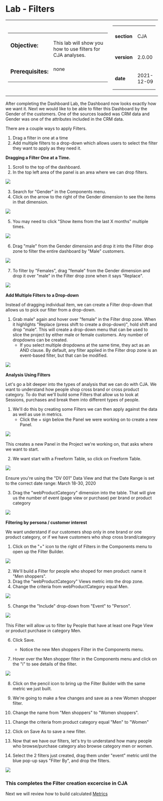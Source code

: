 Lab  - Filters
==========
<table style="border-collapse: collapse; border: none;" class="tab" cellspacing="0" cellpadding="0">

<tr style="border: none;">

<div align="left">
<td width="600" style="border: none;">
<table>
<tbody valign="top">
      <tr width="500">
            <td valign="top"><h3>Objective:</h3></td>
            <td valign="top"><br>This lab will show you how to use filters for CJA analyses.
            </td>
     </tr>
     <tr width="500">
           <td valign="top"><h3>Prerequisites:</h3></td>
           <td valign="top"><br>none
           </td>
     </tr>
</tbody>
</table>
</td>
</div>

<div align="right">
<td style="border: none;" valign="top">

<table>
<tbody valign="top">
      <tr>
            <td valign="middle" height="70"><b>section</b></td>
            <td valign="middle" height="70">CJA</td>
      </tr>
      <tr>
            <td valign="middle" height="70"><b>version</b></td>
            <td valign="middle" height="70">2.0.00</td>
      </tr>
      <tr>
            <td valign="middle" height="70"><b>date</b></td>
            <td valign="middle" height="70">2021-12-09</td>
      </tr>
</tbody>
</table>
</td>
</div>

</tr>
</table>


After completing the Dashboard Lab, the Dashboard now looks exactly how we want it. Next we would like to be able to filter this Dashboard by the Gender of the customers. One of the sources loaded was CRM data and Gender was one of the attributes included in the CRM data.

There are a couple ways to apply Filters.
1. Drag a filter in one at a time
2. Add multiple filters to a drop-down which allows users to select the filter they want to apply as they need it.

**Dragging a Filter One at a Time.**

1. Scroll to the top of the dashboard.
2. In the top left area of the panel is an area where we can drop filters.
 
<kbd><img src="../Foundations/images/CJA-FIGURE25.png"  /></kbd> 

3. Search for "Gender" in the Components menu.
4. Click on the arrow to the right of the Gender dimension to see the items in that dimension.
  
<kbd><img src="../Foundations/images/CJA-FIGURE26.png"  /></kbd> 

5. You may need to click "Show items from the last X months" multiple times.

<kbd><img src="../Foundations/images/CJA-FIGURE27.png"  /></kbd> 

6. Drag "male" from the Gender dimension and drop it into the Filter drop zone to filter the entire dashboard by "Male" customers.
 
<kbd><img src="../Foundations/images/CJA-FIGURE28.png"  /></kbd> 

7. To filter by "Females", drag "female" from the Gender dimension and drop it over "male" in the Filter drop zone when it says "Replace".
 
<kbd><img src="../Foundations/images/CJA-FIGURE29.png"  /></kbd> 

**Add Multiple Filters to a Drop-down**

Instead of dragging individual item, we can create a Filter drop-down that allows us to pick our filter from a drop-down.

1. Grab male" again and hover over "female" in the Filter drop zone. When it highlights "Replace (press shift to create a drop-down)", hold shift and drop "male".
This will create a drop-down menu that can be used to slice the project by either male or female customers. Any number of dropdowns can be created.
      - If you select multiple dropdowns at the same time, they act as an AND clause. By default, any filter applied in the Filter drop zone is an event-based filter, but that can be modified.

<kbd><img src="../Foundations/images/CJA-FIGURE30.png"  /></kbd> 

**Analysis Using Filters**

Let's go a bit deeper into the types of analysis that we can do with CJA.
We want to understand how people shop cross brand or cross product category. To do that we'll build some Filters that allow us to look at Sessions, purchases and break them into different types of people.
      

1. We'll do this by creating some Filters we can then apply against the data as well as use in metrics.
      - Click the + sign below the Panel we were working on to create a new Panel.
  
<kbd><img src="../Foundations/images/CJA-FIGURE31.png"  /></kbd> 

This creates a new Panel in the Project we're working on, that asks where we want to start.

2. We want start with a Freeform Table, so click on Freeform Table.
 
<kbd><img src="../Foundations/images/CJA-FIGURE32.png"  /></kbd> 

Ensure you're using the "DV 001" Data View and that the Date Range is set to the correct date range: March 18-30, 2020

3. Drag the "webProductCategory" dimension into the table.
That will give us the number of event (page view or purchase) per brand or product category 

<kbd><img src="../Foundations/images/CJA-FIGURE33v2.JPG"  /></kbd> 



**Filtering by persona / customer interest**

We want understand if our customers shop only in one brand or one product category, or if we have customers who shop cross brand/category 

1. Click on the "+" icon to the right of Filters in the Components menu to open up the Filter Builder.
 
<kbd><img src="./Foundations/images/CJA-FIGURE39.png"  /></kbd> 

2. We'll build a Filter for people who shoped for men product: name it "Men shoppers".
3. Drag the "webProductCategory" Views metric into the drop zone.
4. Change the criteria from webProductCategory equal Men.
 
<kbd><img src="./Foundations/images/CJA-FIGURE40v2.JPG"  /></kbd> 

5. Change the "Include" drop-down from "Event" to "Person".
 
<kbd><img src="./Foundations/images/CJA-FIGURE41v2.JPG"  /></kbd> 

This Filter will allow us to filter by People that have at least one Page View or product purchase in category Men.

6. Click Save.
      - Notice the new Men shoppers Filter in the Components menu.

7. Hover over the Men shopper filter in the Components menu and click on the "i" to see details of the filter.
 
<kbd><img src="./Foundations/images/CJA-FIGURE42v2.JPG"  /></kbd> 

8. Click on the pencil icon to bring up the Filter Builder with the same metric we just built.
 
9. We're going to make a few changes and save as a new Women shopper filter.

10. Change the name from "Men shoppers" to "Women shoppers".

11. Change the criteria from product category equal "Men" to "Women"

12. Click on Save As to save a new filter.

13. Now that we have our filters, let's try to understand how many people who browse/purchase category also browse category men or women.

14. Select the 2 filters just created, drag them under "event" metric until the blue pop-up says "Filter By", and drop the filters. 

<kbd><img src="./Foundations/images/CJA-FIGURE48v2.png"  /></kbd> 


### This completes the Filter creation excercise in CJA  
Next we will review how to build calculated [Metrics](https://github.com/adobe/AEP-Hands-on-Labs/blob/master/labs/retail/CJA/CJA-Metrics.md)
